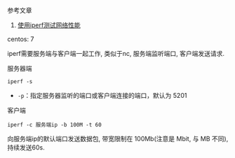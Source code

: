 参考文章

1. [使用iperf测试网络性能](https://blog.csdn.net/w451062810/article/details/143462559)

centos: 7

iperf需要服务端与客户端一起工作, 类似于nc, 服务端监听端口, 客户端发送请求.

服务器端

```
iperf -s
```

- `-p`：指定服务器监听的端口或客户端连接的端口，默认为 5201

客户端

```
iperf -c 服务端ip -b 100M -t 60
```

向服务端ip的默认端口发送数据包, 带宽限制在 100Mb(注意是 Mbit, 与 MB 不同), 持续发送60s.

